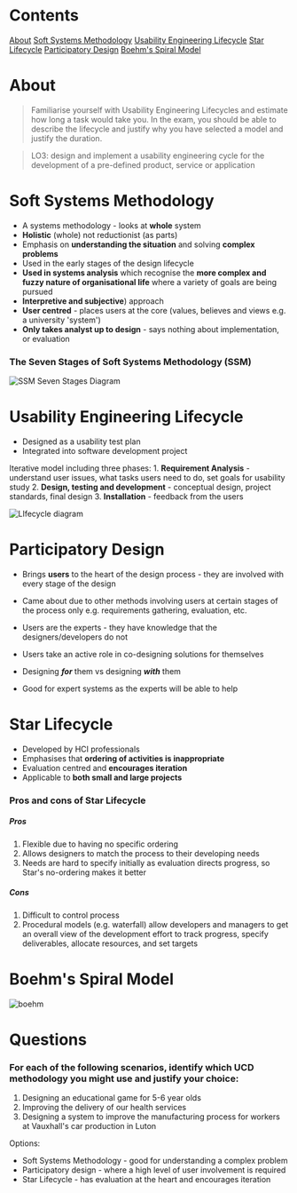 
# Contents

[About](#about)
[Soft Systems Methodology](#soft%20systems%20methodology)
[Usability Engineering Lifecycle](#usability%20engineering%20lifecycle)
[Star Lifecycle](#star%20lifecycle)
[Participatory Design](#participatory%20design)
[Boehm's Spiral Model](#boehm%27s%20spiral%20model)


# About

> Familiarise yourself with Usability Engineering Lifecycles and estimate how long a task would take you. In the exam, you should be able to describe the lifecycle and justify why you have selected a model and justify the duration.

> LO3: design and implement a usability engineering cycle for the development of a pre-defined product, service or application



# Soft Systems Methodology

- A systems methodology - looks at **whole** system
- **Holistic** (whole) not reductionist (as parts)
- Emphasis on **understanding the situation** and solving **complex problems**
- Used in the early stages of the design lifecycle
- **Used in systems analysis** which recognise the **more complex and fuzzy nature of organisational life** where a variety of goals are being pursued
- **Interpretive and subjective**) approach 
- **User centred** - places users at the core (values, believes and views e.g. a university 'system')
- **Only takes analyst up to design** - says nothing about implementation, or evaluation

### The Seven Stages of Soft Systems Methodology (SSM)

![SSM Seven Stages Diagram](ssm-stages.png)



# Usability Engineering Lifecycle

- Designed as a usability test plan
- Integrated into software development project


Iterative model including three phases: 
	1. **Requirement Analysis** - understand user issues, what tasks users need to do, set goals for usability study
	2. **Design, testing and development** - conceptual design, project standards, final design
	3. **Installation** - feedback from the users

![LIfecycle diagram](ue-lifecycle.jpg)



# Participatory Design

- Brings **users** to the heart of the design process - they are involved with every stage of the design
- Came about due to other methods involving users at certain stages of the process only e.g. requirements gathering, evaluation, etc.
- Users are the experts - they have knowledge that the designers/developers do not
- Users take an active role in co-designing solutions for themselves
- Designing ***for*** them vs designing ***with*** them

 - Good for expert systems as the experts will be able to help





# Star Lifecycle

- Developed by HCI professionals
- Emphasises that **ordering of activities is inappropriate**
- Evaluation centred and **encourages iteration**
- Applicable to **both small and large projects**

### Pros and cons of Star Lifecycle
##### Pros
1. Flexible due to having no specific ordering
2. Allows designers to match the process to their developing needs
3. Needs are hard to specify initially as evaluation directs progress, so Star's no-ordering makes it better
##### Cons
1. Difficult to control process
2. Procedural models (e.g. waterfall) allow developers and managers to get an overall view of the development effort to track progress, specify deliverables, allocate resources, and set targets



# Boehm's Spiral Model

![boehm](boehm.png)



# Questions


### For each of the following scenarios, identify which UCD methodology you might use and justify your choice:

1. Designing an educational game for 5-6 year olds
2. Improving the delivery of our health services
3. Designing a system to improve the manufacturing process for workers at Vauxhall's car production in Luton

Options: 
- Soft Systems Methodology - good for understanding a complex problem
- Participatory design - where a high level of user involvement is required
- Star Lifecycle - has evaluation at the heart and encourages iteration